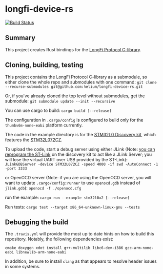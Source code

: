 # longfi-device-rs
[![Build Status](https://travis-ci.com/helium/longfi-device.svg?token=35YrBmyVB8LNrXzjrRop&branch=master)](https://travis-ci.com/helium/longfi-device-rs)

## Summary

This project creates Rust bindings for the [LongFi Protocol C-library](https://github.com/helium/longfi-device).

## Cloning, building, testing

This project contains the LongFi Protocol C-library as a submodule, so either clone the whole repo and submodules with one command:
	`git clone --recurse-submodules git@github.com:helium/longfi-device-rs.git`

Or, if you've already cloned the top level without submodules, get the submodule:
	`git submodule update --init --recursive`

You can use cargo to build:
	`cargo build [--release]`

The configuration in `.cargo/config` is configured to build only for the `thumbv6m-none-eabi` platform currently.

The code in the example directory is for the [STM32L0 Discovery kit](https://www.st.com/en/evaluation-tools/b-l072z-lrwan1.html), which features the [STM32L072CZ](https://www.st.com/en/microcontrollers-microprocessors/stm32l072cz.html).

To upload the code, start a debug server using either JLink (Note: [you can reprogram the ST-Link](https://www.segger.com/products/debug-probes/j-link/models/other-j-links/st-link-on-board/) on the discovery kit to act like a JLink Server; you will lose the virtual UART over USB provided by the ST-Link):
	`JLinkGDBServer -device STM32L072CZ -speed 4000 -if swd -AutoConnect -1 -port 3333`

or OpenOCD server (Note: if you are using the OpenOCD server, you will want to update `.cargo/config:runner` to use `openocd.gdb` instead of `jlink.gdb`):
	`openocd -f ./openocd.cfg`

run the example:
	`cargo run --example stm32l0x2 [--release]`

Run tests:
    `cargo test --target x86_64-unknown-linux-gnu --tests`

## Debugging the build

The `.travis.yml` will provide the most up to date hints on how to build this repository. Notably, the following dependencies exist:

`cmake doxygen xdot install g++-multilib libc6-dev-i386 gcc-arm-none-eabi libnewlib-arm-none-eabi`

In addition, be sure to install `clang` as that appears to resolve header issues in some systems.
